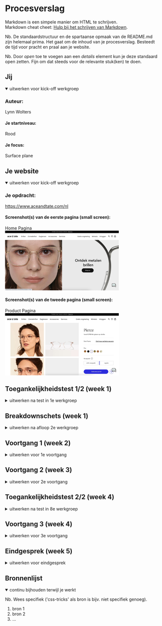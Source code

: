 # Procesverslag
Markdown is een simpele manier om HTML te schrijven.  
Markdown cheat cheet: [Hulp bij het schrijven van Markdown](https://github.com/adam-p/markdown-here/wiki/Markdown-Cheatsheet).

Nb. De standaardstructuur en de spartaanse opmaak van de README.md zijn helemaal prima. Het gaat om de inhoud van je procesverslag. Besteedt de tijd voor pracht en praal aan je website.

Nb. Door *open* toe te voegen aan een *details* element kun je deze standaard open zetten. Fijn om dat steeds voor de relevante stuk(ken) te doen.





## Jij

<details open>
  <summary>uitwerken voor kick-off werkgroep</summary>

  ### Auteur:
  Lynn Wolters

  #### Je startniveau:
  Rood

  #### Je focus:
  Surface plane
 
</details>





## Je website

<details open>
  <summary>uitwerken voor kick-off werkgroep</summary>

  ### Je opdracht:
  https://www.aceandtate.com/nl

  #### Screenshot(s) van de eerste pagina (small screen): 
  Home Pagina 
  <br>
  <img src="readme-images/homepagina-aceandtate.jpg" width="375px" alt="homepagina">

  #### Screenshot(s) van de tweede pagina (small screen):
  Product Pagina
  <br>
  <img src="readme-images/productpagina-aceandtate.jpg" width="375px" alt="productpagina">
 
</details>



## Toegankelijkheidstest 1/2 (week 1)

<details>
  <summary>uitwerken na test in 1e werkgroep</summary>
  <br>
  Getest door: Guido Van Sark

  Site van: Lynn Wolters

  Screenreader test

  Links
  - Alle links doen het je kan op die manier naar de content navigeren die je leuk vindt.

  Koppen
  - De zoek knop wordt niet als knop weergeven
  - De ‘shop nu’ knop wordt niet als knop weergeven
  - De chatfunctie van de site kun je niet bereiken, deze wordt niet als knop weergeven

  De formulier regelaar 
  - Deze doet het wel, je kunt je email invullen

  Orientatiepunten
  - De screenreader vertelt waar je momenteel bent
  - De kaders worden weergeven op de juiste manier
  - De navigatie doet het, alleen je kunt dus niet naar de zoekknop navigeren
  - De screenreader kan alle woorden en tekens lezen
  - De vensterspots worden weergeven door de screenreader

  Muis, toetsenbord & kleurtjes test

  - Voor een kleurenblinde vallen de kleuren van de brillen weg, Ace & Tate heeft dit al opgelost door de naam van het type kleur erboven te laten zien. Verder valt er niks weg en kunnen kleurenblinden hier gebruik van maken.
  - Met de tabknoppen ga je langs alle kopjes en dit doet het gewoon, aan de hand van de pijtjes kun je door de gehele pagina scrollen.
  - Met de tabknop kan ik niet langs de navigatiebalk gaan en bij de “shop nu” button komen. Hij laat dan niet zien waar je je bevindt op de site.
  - Met enter kun je op het geselecteerde item klikken die een link in zich hebben.

  Diverse beperkingen test

  Zicht
  Aan de hand van bepaalde brillen wordt het zicht op de site beperkt. de site is wordt dan ook minder goed bruikbaar. Bij Ace & Tate gebeurt het volgende: Doordat je minder zicht ervaart wordt het lastiger om bepaalde knoppen selecteren. De teksten zijn ook vaak te klein om te lezen.

  Handbeperking
  Aan de hand van bepaalde handbeperkingen is het moeilijker om op de knoppen te drukken. Ace & Tate zouden grotere knoppen moeten maken. De Afbeeldingen zijn wel groot genoeg om op te kunnen klikken.

  Spierbeperking 
  Voor mensen met een spierbeperking is het moeilijker om op een site te typen. Ace & Tate zou dus grotere knoppen kunnen maken om de gebruiker sneller te begeleiden naar zijn/haar keuze.

  Darkmode
  De optie darkmode heeft geen effect op de website van Ace & Tate.

  ADHD
  Door meerdere dingen tegelijkertijd te doen kunnen je ADHD op de site van Ace & Tate testen. Je ervaart meer afleiding door meerdere dingen tegelijkertijd te doen. Op de website van Ace & Tate zijn veel verschillende soorten afbeeldingen die kunnen worden gezien als prikkels. Dit kan tegenwerken voor mensen met ADHD, waardoor ze sneller naar een andere kledingsite kunnen navigeren.

</details>



## Breakdownschets (week 1)

<details>
  <summary>uitwerken na afloop 2e werkgroep</summary>

  ### de hele pagina: 
  <img src="readme-images/dummy-plaatje.jpg" width="375px" alt="breakdown van de hele pagina">

  ### dynamisch deel (bijv menu): 
  <img src="readme-images/dummy-plaatje.jpg" width="375px" alt="breakdown van een dynamisch deel">

  ### wellicht nog een dynamisch deel (bijv filter): 
  <img src="readme-images/dummy-plaatje.jpg" width="375px" alt="breakdown van nog een dynamisch deel">

</details>





## Voortgang 1 (week 2)

<details>
  <summary>uitwerken voor 1e voortgang</summary>

  ### Stand van zaken
  hier dit ging goed & dit was lastig (neem ook screenshots op van delen van je website en code)


  ### Agenda voor meeting
  samen met je groepje opstellen

  | student 1      | student 2          | student 3    | student 4        |
  | ---            | ---                | ---          | ---              |
  | dit bespreken  | en dit             | en ik dit    | en dan ik dat    |
  | en dat ook nog | dit als er tijd is | nog een punt | dit wil ik zeker |
  | ...            | ...                | ...          | ...              |


  ### Verslag van meeting
  hier na afloop snel de uitkomsten van de meeting vastleggen

  - punt 1
  - punt 2
  - nog een punt
  - ...

</details>





## Voortgang 2 (week 3)

<details>
  <summary>uitwerken voor 2e voortgang</summary>

  ### Stand van zaken
  hier dit ging goed & dit was lastig (neem ook screenshots op van delen van je website en code)


  ### Agenda voor meeting
  samen met je groepje opstellen

  | student 1      | student 2          | student 3    | student 4        |
  | ---            | ---                | ---          | ---              |
  | dit bespreken  | en dit             | en ik dit    | en dan ik dat    |
  | en dat ook nog | dit als er tijd is | nog een punt | dit wil ik zeker |
  | ...            | ...                | ...          | ...              |


  ### Verslag van meeting
  hier na afloop snel de uitkomsten van de meeting vastleggen

  - punt 1
  - punt 2
  - nog een punt
- ...

</details>





## Toegankelijkheidstest 2/2 (week 4)

<details>
  <summary>uitwerken na test in 8e werkgroep</summary>

  ### Bevindingen
  Lijst met je bevindingen die in de test naar voren kwamen (geef ook aan wat er verbeterd is):

  #### Screenreader
  Hier korte omschrijving (met indien nodig afbeeldingen)

  Hier een omschrijving van hoe het opgelost kan worden (met indien nodig afbeeldingen)


  #### Muis en Toetsenbord 
  Hier korte omschrijving (met indien nodig afbeeldingen)

  Hier een omschrijving van hoe het opgelost kan worden (met indien nodig afbeeldingen)


  #### Motoriek (shocks, elastiekjes)
  Hier korte omschrijving (met indien nodig afbeeldingen)

  Hier een omschrijving van hoe het opgelost kan worden (met indien nodig afbeeldingen)


  #### Visueel (brillen, contrast, kleurenblind, dark/light). 
  Hier korte omschrijving (met indien nodig afbeeldingen)

  Hier een omschrijving van hoe het opgelost kan worden (met indien nodig afbeeldingen)

</details>





## Voortgang 3 (week 4)

<details>
  <summary>uitwerken voor 3e voortgang</summary>

  ### Stand van zaken
  hier dit ging goed & dit was lastig (neem ook screenshots op van delen van je website en code)


  ### Agenda voor meeting
  samen met je groepje opstellen

  | student 1      | student 2          | student 3    | student 4        |
  | ---            | ---                | ---          | ---              |
  | dit bespreken  | en dit             | en ik dit    | en dan ik dat    |
  | en dat ook nog | dit als er tijd is | nog een punt | dit wil ik zeker |
  | ...            | ...                | ...          | ...              |


  ### Verslag van meeting
  hier na afloop snel de uitkomsten van de meeting vastleggen

  - punt 1
  - punt 2
  - nog een punt
  - ...

</details>





## Eindgesprek (week 5)

<details>
  <summary>uitwerken voor eindgesprek</summary>

  ### Je uitkomst - karakteristiek screenshots:
  <img src="readme-images/dummy-plaatje.jpg" width="375px" alt="uitomst opdracht 1">


  ### Dit ging goed/Heb ik geleerd: 
  Korte omschrijving met plaatjes

  <img src="readme-images/dummy-plaatje.jpg" width="375px" alt="top">


  ### Dit was lastig/Is niet gelukt:
  Korte omschrijving met plaatjes

  <img src="readme-images/dummy-plaatje.jpg" width="375px" alt="bummer">
</details>





## Bronnenlijst

<details open>
  <summary>continu bijhouden terwijl je werkt</summary>

  Nb. Wees specifiek ('css-tricks' als bron is bijv. niet specifiek genoeg).

  1. bron 1
  2. bron 2
  3. ...

</details>